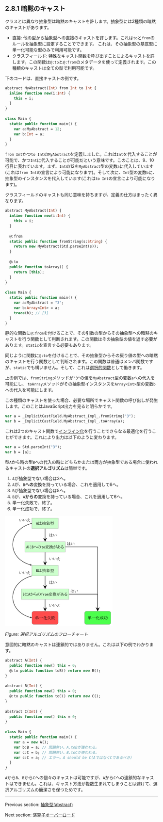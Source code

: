 ## 2.8.1 暗黙のキャスト

クラスとは異なり抽象型は暗黙のキャストを許します。抽象型には2種類の暗黙のキャストがあります。

* 直接: 他の型から抽象型への直接のキャストを許します。これは`to`と`from`のルールを抽象型に設定することでできます。 これは、その抽象型の基底型に単一化可能な型のみで利用可能です。
* クラスフィールド: 特殊なキャスト関数を呼び出すことによるキャストを許します。この関数は`@:to`と`@:from`のメタデータを使って定義されます。この種類のキャストは全ての型で利用可能です。

下のコードは、直接キャストの例です。

```haxe
abstract MyAbstract(Int) from Int to Int {
  inline function new(i:Int) {
    this = i;
  }
}

class Main {
  static public function main() {
    var a:MyAbstract = 12;
    var b:Int = a;
  }
}
```

`from Int`かつ`to Int`の`MyAbstract`を定義しました。これは`Int`を代入することが可能で、かつ`Int`に代入することが可能だという意味です。このことは、9、10行目に表れています。まず、`Int`の12を`MyAbstract`型の変数`a`に代入しています(これは`from Int`の宣言により可能になります)。そして次に、`Int`型の変数`b`に、抽象型のインスタンスを代入しています(これは`to Int`の宣言により可能になります)。

クラスフィールドのキャストも同じ意味を持ちますが、定義の仕方はまったく異なります。

```haxe
abstract MyAbstract(Int) {
  inline function new(i:Int) {
    this = i;
  }

  @:from
  static public function fromString(s:String) {
    return new MyAbstract(Std.parseInt(s));
  }

  @:to
  public function toArray() {
    return [this];
  }
}

class Main {
  static public function main() {
    var a:MyAbstract = "3";
    var b:Array<Int> = a;
    trace(b); // [3]
  }
}
```

静的な関数に`@:from`を付けることで、その引数の型からその抽象型への暗黙のキャストを行う関数として判断されます。この関数はその抽象型の値を返す必要があります。`static`を宣言する必要もあります。

同じように関数に`@:to`を付けることで、その抽象型からその戻り値の型への暗黙のキャストを行う関数として判断されます。この関数は普通はメンバ関数ですが、`static`でも構いません。そして、これは[選択的関数](types-abstract-selective-functions.md)として働きます。

上の例では、`fromString`メソッドが`"3"`の値を`MyAbstract`型の変数`a`への代入を可能にし、
`toArray`メソッドがその抽象型インスタンスを`Array<Int>`型の変数`b`への代入を可能にします。

この種類のキャストを使った場合、必要な場所でキャスト関数の呼び出しが発生します。このことはJavaScript出力を見ると明らかです。

```haxe
var a = _ImplicitCastField.MyAbstract_Impl_.fromString("3");
var b = _ImplicitCastField.MyAbstract_Impl_.toArray(a);
```

これは2つのキャスト関数で[インライン化](class-field-inline.md)を行うことでさらなる最適化を行うことができます。これにより出力は以下のように変わります。

```haxe
var a = Std.parseInt("3");
var b = [a];
```

型`A`から時の型`B`への代入の時にどちらかまたは両方が抽象型である場合に使われるキャストの**選択アルゴリズム**は簡単です。

1. `A`が抽象型でない場合は3へ。
2. `A`が、`B`**への**変換を持っている場合、これを適用して6へ。
3. `B`が抽象型でない場合は5へ。
4. `B`が、`A`**からの**変換を持っている場合、これを適用して6へ。
5. 単一化失敗で、終了。
6. 単一化成功で、終了。

<img src="../../../HaxeManual/assets/graphics/generated/types-abstract-implicit-casts-selection-algorithm.png" alt="選択アルゴリズムのフローチャート" title="選択アルゴリズムのフローチャート" />

_Figure: 選択アルゴリズムのフローチャート_

意図的に暗黙のキャストは連鎖的ではありません。これは以下の例でわかります。

```haxe
abstract A(Int) {
  public function new() this = 0;
  @:to public function toB() return new B();
}

abstract B(Int) {
  public function new() this = 0;
  @:to public function toC() return new C();
}

abstract C(Int) {
  public function new() this = 0;
}

class Main {
  static public function main() {
    var a = new A();
    var b:B = a; // 問題無い。A.toBが使われる。
    var c:C = b; // 問題無い。B.toCが使われる。
    var c:C = a; // エラー。A should be C(AではなくCであるべき)
  }
}
```

`A`から`B`、`B`から`C`への個々のキャストは可能ですが、`A`から`C`への連鎖的なキャストはできません。これは、キャスト方法が複数生まれてしまうことは避けて、選択アルゴリズムの簡潔さを保つためです。

---

Previous section: [抽象型(abstract)](types-abstract.md)

Next section: [演算子オーバーロード](types-abstract-operator-overloading.md)